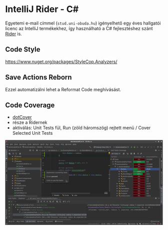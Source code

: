 # IntelliJ Rider - C#

Egyetemi e-mail címmel (`stud.uni-obuda.hu`) igényelhető egy éves hallgatói licenc az IntelliJ termékekhez, így használható a C# fejlesztéshez szánt [Rider](https://www.jetbrains.com/rider/) is.

## Code Style

https://www.nuget.org/packages/StyleCop.Analyzers/

## Save Actions Reborn

Ezzel automatizálni lehet a Reformat Code meghívásást.

## Code Coverage

- [dotCover](https://www.jetbrains.com/dotcover/)
- része a Ridernek
- aktiválás: Unit Tests fül, Run (zöld háromszög) rejtett menü / Cover Selected Unit Tests

![](images/dotcover.png)
